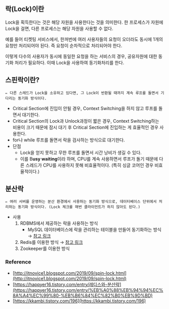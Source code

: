 ## 락(Lock)이란

Lock을 획득한다는 것은 해당 자원을 사용한다는 것을 의미한다. 한 프로세스가 자원에 Lock을 걸면, 다른 프로세스는 해당 자원을 사용할 수 없다.

예를 들어 티켓팅 서비스에서, 한꺼번에 여러 사용자들의 요청이 오더라도 동시에 1개의 요청만 처리되어야 된다. 즉 요청이 순차적으로 처리되어야 한다.

이렇게 다수의 사용자가 동시에 동일한 요청을 하는 서비스의 경우, 공유자원에 대한 동기화 처리가 필요하다. 이때 Lock을 사용하여 동기화처리를 한다.


## 스핀락이란?

<aside>
  
    ✏️ 다른 스레드가 Lock을 소유하고 있다면, 그 Lock이 반환될 때까지 계속 루프를 돌면서 기다리는 동기화 방식이다.

</aside>

- Critical Section에 진입이 안될 경우, Context Switching을 하지 않고 루프를 돌면서 대기한다.
- Critical Section의 Lock과 Unlock과정이 짧은 경우, Context Switching하는 비용이 크기 때문에 잠시 대기 후 Critical Section에 진입하는 게 효율적인 경우 사용한다.
- for나 while 루프를 돌면서 락을 검사하는 방식으로 대기한다.
- 단점
    - Lock을 얻지 못하고 무한 루프를 돌면서 시간 낭비가 생길 수 있다.
    - 이를 B**usy waiting**이라 하며, CPU를 계속 사용하면서 루프가 돌기 때문에 다른 스레드가 CPU를 사용하지 못해 비효율적이다. (특히 싱글 코어인 경우 비효율적이다.)

## 분산락

<aside>
  
    ✏️ 여러 서버를 운영하는 분산 환경에서 사용하는 동기화 방식으로, 데이터베이스 단위에서 처리하는 동기화 방식이다. (Lock 체크를 매번 클라이언트가 하지 않아도 된다.)

</aside>

- 사용
    1. RDBMS에서 제공하는 락을 사용하는 방식
        - MySQL 데이터베이스에 락을 관리하는 테이블을 만들어 동기화하는 방식 → [참고 링크](https://techblog.woowahan.com/2631/)
    2. Redis를 이용한 방식 → [참고 링크](https://devroach.tistory.com/82)
    3. Zookeeper를 이용한 방식

### Reference

- [http://itnovice1.blogspot.com/2019/09/spin-lock.html](http://itnovice1.blogspot.com/2019/09/spin-lock.html)
- [https://happyer16.tistory.com/entry/레디스와-분산락](https://happyer16.tistory.com/entry/%EB%A0%88%EB%94%94%EC%8A%A4%EC%99%80-%EB%B6%84%EC%82%B0%EB%9D%BD)
- [https://kkambi.tistory.com/196](https://kkambi.tistory.com/196)
